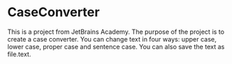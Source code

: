 # CaseConverter

This is a project from JetBrains Academy. The purpose of the project is to create a case converter. You can change text in four ways: upper case, lower case, proper case and sentence case. You can also save the text as file.text.
